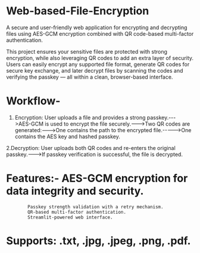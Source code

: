 # Web-based-File-Encryption
A secure and user-friendly web application for encrypting and decrypting files using AES-GCM encryption combined with QR code-based multi-factor authentication.

This project ensures your sensitive files are protected with strong encryption, while also leveraging QR codes to add an extra layer of security. Users can easily encrypt any supported file format, generate QR codes for secure key exchange, and later decrypt files by scanning the codes and verifying the passkey — all within a clean, browser-based interface.

# Workflow- 
  1. Encryption: User uploads a file and provides a strong passkey.--->AES-GCM is used to encrypt the file securely.--->Two QR codes are generated:--->One contains the path to the encrypted file.----->One contains the AES key and hashed passkey.

  2.Decryption: User uploads both QR codes and re-enters the original passkey.--->If passkey verification is successful, the file is decrypted.

# Features:-  AES-GCM encryption for data integrity and security.
            Passkey strength validation with a retry mechanism.
            QR-based multi-factor authentication.
            Streamlit-powered web interface.

# Supports: .txt, .jpg, .jpeg, .png, .pdf.

